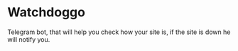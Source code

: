 # Watchdoggo

Telegram bot, that will help you check how your site is, if the site is down he will notify you.
